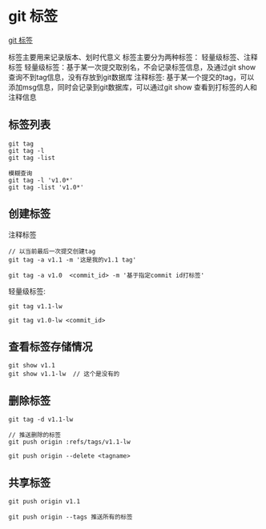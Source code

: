 # git 标签
[git 标签](https://git-scm.com/book/zh/v2/Git-%E5%9F%BA%E7%A1%80-%E6%89%93%E6%A0%87%E7%AD%BE)

标签主要用来记录版本、划时代意义
标签主要分为两种标签： 轻量级标签、注释标签
轻量级标签：基于某一次提交取别名，不会记录标签信息，及通过git show查询不到tag信息，没有存放到git数据库
注释标签: 基于某一个提交的tag，可以添加msg信息，同时会记录到git数据库，可以通过git show 查看到打标签的人和注释信息

## 标签列表
```linux
git tag
git tag -l
git tag -list

模糊查询
git tag -l 'v1.0*'
git tag -list 'v1.0*'
```

## 创建标签
注释标签
```linux
// 以当前最后一次提交创建tag
git tag -a v1.1 -m '这是我的v1.1 tag'

git tag -a v1.0  <commit_id> -m '基于指定commit id打标签'
```

轻量级标签:
```linux
git tag v1.1-lw

git tag v1.0-lw <commit_id>
```

## 查看标签存储情况
```linux
git show v1.1
git show v1.1-lw  // 这个是没有的
```

## 删除标签
```linux
git tag -d v1.1-lw

// 推送删除的标签
git push origin :refs/tags/v1.1-lw

git push origin --delete <tagname>
```


## 共享标签
```linux
git push origin v1.1

git push origin --tags 推送所有的标签
```